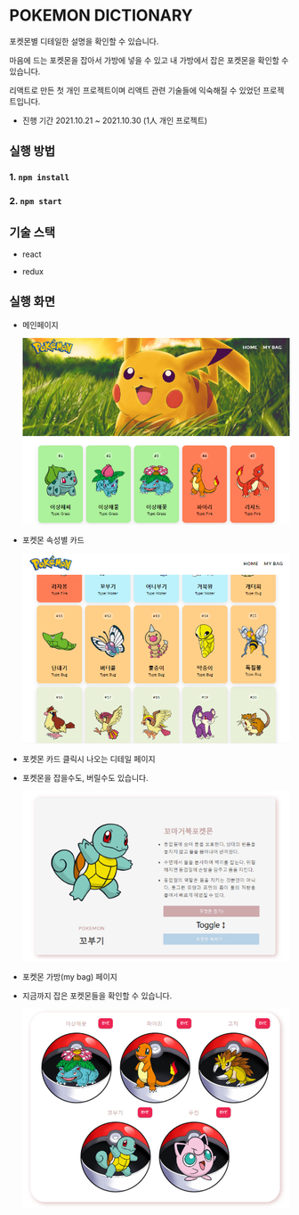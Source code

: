 # POKEMON DICTIONARY

포켓몬별 디테일한 설명을 확인할 수 있습니다.

마음에 드는 포켓몬을 잡아서 가방에 넣을 수 있고 내 가방에서 잡은 포켓몬을 확인할 수 있습니다.

리액트로 만든 첫 개인 프로젝트이며 리액트 관련 기술들에 익숙해질 수 있었던 프로젝트입니다.

- 진행 기간 2021.10.21 ~ 2021.10.30 (1人 개인 프로젝트)



## 실행 방법

### 1. `npm install`

### 2. `npm start`



## 기술 스택

- react

- redux

  

## 실행 화면

- 메인페이지

  ![](readme.assets/1.png)

- 포켓몬 속성별 카드

  ![](readme.assets/2.png)

- 포켓몬 카드 클릭시 나오는 디테일 페이지

- 포켓몬을 잡을수도, 버릴수도 있습니다.

  ![](readme.assets/3.png)

- 포켓몬 가방(my bag) 페이지

- 지금까지 잡은 포켓몬들을 확인할 수 있습니다.

  ![](readme.assets/5.png)
